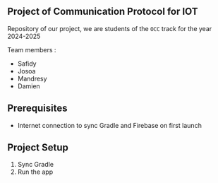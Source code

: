 ## Project of Communication Protocol for IOT
Repository of our project, we are students of the `OCC` track for the year 2024-2025


Team members : 
  - Safidy
  - Josoa
  - Mandresy
  - Damien 

## Prerequisites

- Internet connection to sync Gradle and Firebase on first launch

## Project Setup

1. Sync Gradle
2. Run the app

